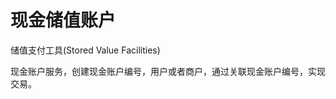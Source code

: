 # 现金储值账户

储值支付工具(Stored Value Facilities)

现金账户服务，创建现金账户编号，用户或者商户，通过关联现金账户编号，实现交易。




















